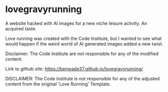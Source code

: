 # lovegravyrunning
A website hacked with AI images for a new niche leisure activity. An acquired taste.

Love running was created with the Code Institute, but I wanted to see what would happen if the weird world of AI generated images added a new twist. 

Disclaimer: The Code Institute are not responsible for any of the modified content. 

Link to github site: https://benwade37.github.io/lovegravyrunning/

DISCLAIMER: The Code Institute is not responsible for any of the adjusted content from the original 'Love Running' Template.
